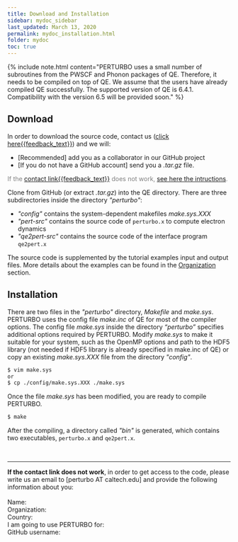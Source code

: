 ```yaml
---
title: Download and Installation
sidebar: mydoc_sidebar
last_updated: March 13, 2020
permalink: mydoc_installation.html
folder: mydoc
toc: true
---
```


<head>
<link rel="stylesheet" href="css/my_style.css">
</head>

{% include note.html content="PERTURBO uses a small number of subroutines from the PWSCF and Phonon packages of QE. Therefore, it needs to be compiled on top of QE. We assume that the users have already compiled QE successfully. The supported version of QE is 6.4.1. Compatibility with the version 6.5 will be provided soon." %}


## Download

In order to download the source code, contact us
(<a class="email" title="{{site.download_title}}" href="#" onclick="javascript:window.location='mailto:{{site.feedback_email}}?subject={{site.feedback_subject_line}} &body={{site.feedback_body}}' ">click here{{feedback_text}}</a>) and we will:

- [Recommended] add you as a collaborator in our GitHub project
- [If you do not have a GitHub account] send you a _.tar.gz_ file.

<p style="color:gray">If the <a class="email" title="{{site.download_title}}" href="#" onclick="javascript:window.location='mailto:{{site.feedback_email}}?subject={{site.feedback_subject_line}} &body={{site.feedback_body}}' ">contact link{{feedback_text}}</a> does not work, <a href="#contact_box">see here the intructions</a>.</p>

<!--
Perturbo is distributed as a gzipped tar file, e.g. _perturbo-x.x.tar.gz_ (x.x is the version number). 
Download _perturbo-x.x.tar.gz_ and move it into the QE directory. 
Change into the QE directory and unpack it


```bash
$ cd <Quantum Espresso directory>
$ tar -xvzf perturbo-x.x.tar.gz
```

which creates a directory containing the source files, utitlities, documentation, and examples. 
Change into the directory _"perturbo-x.x"_.

```bash
$ cd perturbo-x.x
```
-->

Clone from GitHub (or extract _.tar.gz_) into the QE directory.
There are three subdirectories inside the directory _"perturbo"_:

* _"config"_ contains the system-dependent makefiles _make.sys.XXX_
* _"pert-src"_ contains the source code of `perturbo.x` to compute electron dynamics 
* _"qe2pert-src"_ contains the source code of the interface program `qe2pert.x`

<!--
* _"examples"_ has input files for examples and tutorials on `perturbo.x` and `qe2pert.x`
-->

The source code is supplemented by the tutorial examples input and output files. More details about the examples can be found in the [Organization](mydoc_org.html) section.

## Installation
There are two files in the _"perturbo"_ directory, _Makefile_ and _make.sys_. PERTURBO uses the config file _make.inc_ of QE for most of the compiler options. The config file _make.sys_ inside the directory _“perturbo”_ specifies additional options required by PERTURBO.
Modify _make.sys_ to make it suitable for your system, such as the OpenMP options and path to the HDF5 library (not needed if HDF5 library is already specified in make.inc of QE) or copy an existing _make.sys.XXX_ file from the directory _"config"_.

```bash
$ vim make.sys
or 
$ cp ./config/make.sys.XXX ./make.sys
```

Once the file _make.sys_ has been modified, you are ready to compile PERTURBO.

```bash
$ make
```

After the compiling, a directory called _"bin"_ is generated, which contains two executables, `perturbo.x` and `qe2pert.x`.

<br>
<hr>

<a name="contact_box">
<div class="my_code_box">
<b>If the contact link does not work</b>, in order to get access to the code, please write us an email to <link rel="stylesheet" href="css/my_style.css"><link rel="stylesheet" href="css/my_style.css">[perturbo AT caltech.edu] and provide the following information about you:
<br><br>
Name: 
<br>
Organization: 
<br>
Country:
<br>
I am going to use PERTURBO for: 
<br>
GitHub username:
<br>
</div>
